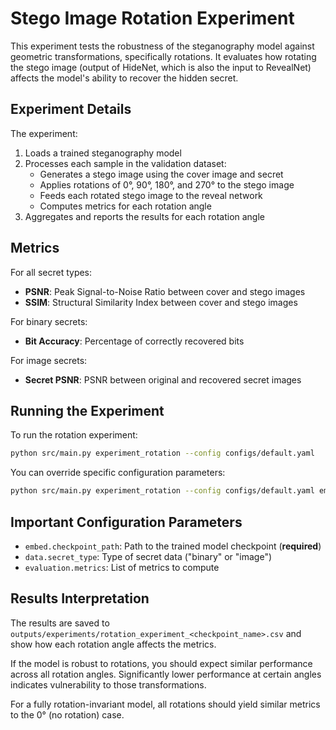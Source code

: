 # Stego Image Rotation Experiment

This experiment tests the robustness of the steganography model against geometric transformations, specifically rotations. It evaluates how rotating the stego image (output of HideNet, which is also the input to RevealNet) affects the model's ability to recover the hidden secret.

## Experiment Details

The experiment:
1. Loads a trained steganography model
2. Processes each sample in the validation dataset:
   - Generates a stego image using the cover image and secret
   - Applies rotations of 0°, 90°, 180°, and 270° to the stego image
   - Feeds each rotated stego image to the reveal network
   - Computes metrics for each rotation angle
3. Aggregates and reports the results for each rotation angle

## Metrics

For all secret types:
- **PSNR**: Peak Signal-to-Noise Ratio between cover and stego images
- **SSIM**: Structural Similarity Index between cover and stego images

For binary secrets:
- **Bit Accuracy**: Percentage of correctly recovered bits

For image secrets:
- **Secret PSNR**: PSNR between original and recovered secret images

## Running the Experiment

To run the rotation experiment:

```bash
python src/main.py experiment_rotation --config configs/default.yaml
```

You can override specific configuration parameters:

```bash
python src/main.py experiment_rotation --config configs/default.yaml embed.checkpoint_path=./outputs/checkpoints/my_model.pth
```

## Important Configuration Parameters

- `embed.checkpoint_path`: Path to the trained model checkpoint (**required**)
- `data.secret_type`: Type of secret data ("binary" or "image")
- `evaluation.metrics`: List of metrics to compute

## Results Interpretation

The results are saved to `outputs/experiments/rotation_experiment_<checkpoint_name>.csv` and show how each rotation angle affects the metrics.

If the model is robust to rotations, you should expect similar performance across all rotation angles. Significantly lower performance at certain angles indicates vulnerability to those transformations.

For a fully rotation-invariant model, all rotations should yield similar metrics to the 0° (no rotation) case. 